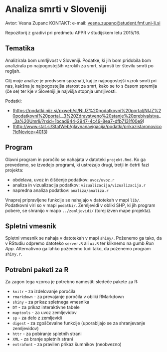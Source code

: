 
# Analiza smrti v Sloveniji

Avtor: Vesna Zupanc
KONTAKT:
  e-mail: vesna.zupanc@student.fmf.uni-lj.si
  
Repozitorij z gradivi pri predmetu APPR v študijskem letu 2015/16.

## Tematika

Analizirala bom umrljivost v Sloveniji. Podatke, ki jih bom pridobila bom analizirala po najpogostejših vzrokih za smrt, starosti ter številu smrti po regijah. 

Cilj moje analize je predvsem spoznati, kaj je najpogostejši vzrok smrti pri nas, kakšna je najpogostejša starost za smrt, kako se to s časom spremija (če se) ter kje v Sloveniji je najvišja stopnja umrljivosti. 

Podatki:

* (https://podatki.nijz.si/pxweb/sl/NIJZ%20podatkovni%20portal/NIJZ%20podatkovni%20portal__3%20Zdravstveno%20stanje%20prebivalstva__3a%20Umrli/?rxid=1bcad944-2947-4c49-8ea7-dfb7131f00e9)
* (http://www.stat.si/StatWeb/glavnanavigacija/podatki/prikazistaronovico?IdNovice=4013)


## Program

Glavni program in poročilo se nahajata v datoteki `projekt.Rmd`. Ko ga prevedemo,
se izvedejo programi, ki ustrezajo drugi, tretji in četrti fazi projekta:

* obdelava, uvoz in čiščenje podatkov: `uvoz/uvoz.r`
* analiza in vizualizacija podatkov: `vizualizacija/vizualizacija.r`
* napredna analiza podatkov: `analiza/analiza.r`

Vnaprej pripravljene funkcije se nahajajo v datotekah v mapi `lib/`. Podatkovni
viri so v mapi `podatki/`. Zemljevidi v obliki SHP, ki jih program pobere, se
shranijo v mapo `../zemljevidi/` (torej izven mape projekta).

## Spletni vmesnik

Spletni vmesnik se nahaja v datotekah v mapi `shiny/`. Poženemo ga tako, da v
RStudiu odpremo datoteko `server.R` ali `ui.R` ter kliknemo na gumb *Run App*.
Alternativno ga lahko poženemo tudi tako, da poženemo program `shiny.r`.

## Potrebni paketi za R

Za zagon tega vzorca je potrebno namestiti sledeče pakete za R:

* `knitr` - za izdelovanje poročila
* `rmarkdown` - za prevajanje poročila v obliki RMarkdown
* `shiny` - za prikaz spletnega vmesnika
* `DT` - za prikaz interaktivne tabele
* `maptools` - za uvoz zemljevidov
* `sp` - za delo z zemljevidi
* `digest` - za zgoščevalne funkcije (uporabljajo se za shranjevanje zemljevidov)
* `httr` - za pobiranje spletnih strani
* `XML` - za branje spletnih strani
* `extrafont` - za pravilen prikaz šumnikov (neobvezno)
